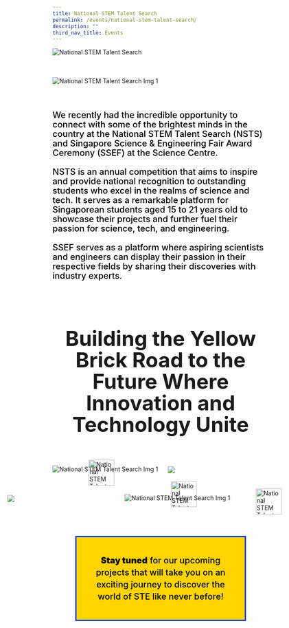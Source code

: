 ```yaml
---
title: National STEM Talent Search
permalink: /events/national-stem-talent-search/
description: ""
third_nav_title: Events
---
```

<style>

.container {  
position: relative;  
width: 100%;  
height: 0;  
padding-bottom: 56.25%;  
}  
.title-section{
font-size: 48px;
line-height: 50px;
font-weight: 700;
	color: #0037cc;
	margin: 50px 0 30px
	}
.subtitle-main{
color: #1237CA;
font-weight: 500;
font-size: 20px;
}
.content pre{
display: none
}
.text-center{text-align: center}
.col-sm-6{width: 50%}
.col-12{width: 100%}
.recruitment-row{display: flex; align-items: center; margin-bottom: 75px !important}
.text-bold p{    
font-size: initial;
line-height: 22px;
font-weight: 600;
}
.title-page-stem{margin-bottom: 50px !important}
.main-image-stem {margin-bottom: 40px !important}
.desktop-only{display: block !important}
.mobile-only{display: none !important}
.text-blue{color: var(\\-\-blue)}
.content pre{display: none}
.bp-breadcrumb ul{padding-left: 0}
.title-section{font-size: 48px;line-height: 50px;font-weight: 700; margin-bottom: 30px}
.img-pull-left{position: relative}
.col-sm-12{width: 100%}
.col-sm-8{width: 66.6666%}
.section-2-text-box{width: 340px;position: absolute;top: 12.5%;left: 80%;}
#stem-section-2{margin: 50px 0 30px;}
.stem-row-1{display: flex; flex-direction: column;}
.stem-row-1 .title-section{margin-bottom: 30px}
	p{color: #000 !important}
.icon-4{position: absolute;bottom: 10px;height: 40px;width: 40px !important;left: -15%;}
.bottom-navigation p{color: #fff !important}
@media (max-width: 1280px) {
.section-2-text-box p{font-size: 14px !important; line-height: 18px !important}.icon-4{position: absolute;bottom: 0;height: 40px;width: 40px;left: -15%;}
}
@media (max-width: 600px) {
.title-section{font-size: 30px;line-height: 35px;font-weight: 900; margin-bottom: 30px}
.col-sm-6{width: 100%}

.recruitment-row{display: flex; flex-direction: column; align-items: center; margin-bottom: 30px !important}

.subtitle-main{line-height: 1.5rem}

.desktop-only{display: none !important}

.mobile-only{display: block !important}

.map-column{height: 200px}

.map-truck{height: 200px}

.school-box label{font-size:16px; font-weight: 700}

.school-box-list{width: 90% !important}

.title-section{width: 100%; margin: auto}

.mobile-row-padding{padding: 0 20px}

#gallery .row{padding: 0 10px}

#gallery .col-sm-4{width: 50%;padding: 10px}

.gallery-image{padding: 0}

.who-says-title{margin-top: 25px}

.content .subtitle-main{padding: 0 20px}

.title-item-truck h2{font-size: 18px}

.title-item-truck h2{line-height: 25px}

.content center, .content li, .content p.subtitle-main{margin-top: 2rem;margin-bottom: 2rem;line-height: 140%; font-size: 16px}

.subtitle-main b{font-size: 16px !important}

.content p:last-child{margin-bottom:  10px !important}

.subtitle-top{text-align: center}

}

</style>
				
<section class="header-nav-white" id="stem-section-1" style="padding-top: 0">
	<div class="container">
		<div class="row mb-5 stem-row-1" style="">
			<div class="col-sm-12">
				<div class="text-left mb-2">
					<img style="width: auto" class="desktop-only title-page-stem" alt="National STEM Talent Search" src="https://raw.githubusercontent.com/isomerpages/psd-ste-whats-next/staging/images/National%20STEM%20Talent%20Search/stem-title-web-2.png">
					<img style="width: 80%; margin: 0" class="mobile-only title-page-stem" alt="National STEM Talent Search" src="https://raw.githubusercontent.com/isomerpages/psd-ste-whats-next/staging/images/National%20STEM%20Talent%20Search/stem-title-mobile-2.png">
				</div>
				<div class="text-left mb-5">
					<img style="width: auto" class="main-image-stem" alt="National STEM Talent Search Img 1" src="https://raw.githubusercontent.com/isomerpages/psd-ste-whats-next/staging/images/National%20STEM%20Talent%20Search/stem-img-1.png">
				</div>
				<div class="text-left text-bold pb-2">
					<p style="font-size: 20px; line-height: 22px; font-weight: 500;">
						We recently had the incredible opportunity to connect with some of the brightest minds in the country at the National STEM Talent Search (NSTS) and Singapore Science &amp; Engineering Fair Award Ceremony (SSEF) at the Science Centre. <br> <br> NSTS is an annual competition that aims to inspire and provide national recognition to outstanding students who excel in the realms of science and tech. It serves as a remarkable platform for Singaporean students aged 15 to 21 years old to showcase their projects and further fuel their passion for science, tech, and engineering. <br> <br> SSEF serves as a platform where aspiring scientists and engineers can display their passion in their respective fields by sharing their discoveries with industry experts.
				</p>
				</div>
			</div>
		</div>
	</div>
</section>
<section style="" id="stem-section-2" class="header-nav-white">
	<div class="container">
		<div style="" class="row mb-5 stem-row-1">
			<div class="col-sm-12">
				<div class="text-center">
					<h1 class="title-section text-blue" style="margin-bottom: 70px; margin-top: 40px">Building the Yellow Brick Road to the Future Where Innovation and Technology Unite</h1>
				</div>
			</div>
			<div class="col-sm-12 mobile-only">
				<img src="https://raw.githubusercontent.com/isomerpages/psd-ste-whats-next/staging/images/National%20STEM%20Talent%20Search/stem-img-2-mobile.png" style="width: 100%">
				<img src="https://raw.githubusercontent.com/isomerpages/psd-ste-whats-next/staging/images/National%20STEM%20Talent%20Search/text-1-mobile.png" style="width: 80%;  margin: 15px auto 25px">
				<img src="https://raw.githubusercontent.com/isomerpages/psd-ste-whats-next/staging/images/National%20STEM%20Talent%20Search/stem-img-3-mobile.png" style="width: 100%">
				<img src="https://raw.githubusercontent.com/isomerpages/psd-ste-whats-next/staging/images/National%20STEM%20Talent%20Search/text-2-mobile.png" style="width: 80%; margin: 15px auto 25px">
			</div>
			<div class="col-sm-8 section-2-row-1 desktop-only">
				<div class="img-pull-left">
					<img src="https://raw.githubusercontent.com/isomerpages/psd-ste-whats-next/staging/images/National%20STEM%20Talent%20Search/stem-img-2.png" alt="National STEM Talent Search Img 1" style="width: auto">
					<div class="section-2-text-box">
							<img src="https://raw.githubusercontent.com/isomerpages/psd-ste-whats-next/staging/images/National%20STEM%20Talent%20Search/text-1-desktop.png">
					</div>
					<img src="https://raw.githubusercontent.com/isomerpages/psd-ste-whats-next/staging/images/National%20STEM%20Talent%20Search/icon-water.png" alt="National STEM Talent Search Img 1" class="icon-1" style="position: absolute;bottom: -30px;height: 60px;width: 60px;left: 25%;">
				</div>
			</div>
			<div class="col-sm-8 section-2-row-1 desktop-only" style="margin-left: 33.333%; margin-top: 50px">
				<div class="img-pull-left">
					<img src="https://raw.githubusercontent.com/isomerpages/psd-ste-whats-next/staging/images/National%20STEM%20Talent%20Search/stem-img-3.png" alt="National STEM Talent Search Img 1" style="width: auto">
						<div class="section-2-text-box" style="width: 340px;position: absolute;top: 9%;right: 80%; left: auto">
							<img src="https://raw.githubusercontent.com/isomerpages/psd-ste-whats-next/staging/images/National%20STEM%20Talent%20Search/text-2-desktop.png">
					</div>
					<img src="https://raw.githubusercontent.com/isomerpages/psd-ste-whats-next/staging/images/National%20STEM%20Talent%20Search/icon-arrow.png" alt="National STEM Talent Search Img 1" class="icon-2" style="position: absolute;bottom: -30px;right: -30px;height: 60px;width: 60px;">
					<img src="https://raw.githubusercontent.com/isomerpages/psd-ste-whats-next/staging/images/National%20STEM%20Talent%20Search/icon-sun.png" alt="National STEM Talent Search Img 1" class="icon-3" style="position: absolute;top: -30px;height: 60px;width: 60px;right: 50%;">
				</div>
			</div>
		</div>
	</div>
</section>
<section class="header-nav-white desktop-only" id="stem-section-2" style="">
	<div class="container">
		<div class="row mb-5 stem-row-1" style="display: flex; align-items: center">
			<div style="border: 3px solid #0037CC;background: #FFD400 ;padding: 20px;width: 70%; text-align: center; margin-top: 30px" class="yellow-box">
				<p style="font-size: 20px; line-height: 28px;   font-weight: 500;"><span style="font-weight: 900;">Stay tuned</span> for our upcoming projects that will take you on an exciting journey to discover the world of STE like never before!</p>
			</div>
		</div>
	</div>
</section>
<section class="header-nav-white mobile-only" id="stem-section-2" style="">
	<div class="container">
		<div class="row mb-5 stem-row-1" style="display: flex; align-items: center">
			<div style="border: 3px solid #0037CC;background: #FFD400 ;padding: 20px;width: 100%; text-align: center; margin-top: 30px" class="yellow-box">
				<p style="font-size: 18px; line-height: 24px;font-weight: 500;"><span style="font-weight: 900;">Stay tuned</span> for our upcoming projects that will take you on an exciting journey to discover the world of STE like never before!</p>
			</div>
		</div>
	</div>
</section>